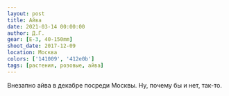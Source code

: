 ```yaml
---
layout: post
title: Айва
date: 2021-03-14 00:00:00
author: Д.Г.
gear: [E-3, 40-150mm]
shoot_date: 2017-12-09
location: Москва
colors: ['141009', '412e0b']
tags: [растения, розовые, айва]
---
```

Внезапно айва в декабре посреди Москвы. Ну, почему бы и нет, так-то.
